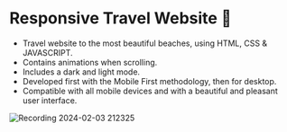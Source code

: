 # Responsive Travel Website 🌊


- Travel website to the most beautiful beaches, using HTML, CSS & JAVASCRIPT.
- Contains animations when scrolling.
- Includes a dark and light mode.
- Developed first with the Mobile First methodology, then for desktop.
- Compatible with all mobile devices and with a beautiful and pleasant user interface.

![Recording 2024-02-03 212325](https://github.com/SansaarSingh/Travel-Website/assets/157448552/a2f79a00-95e6-47da-a11f-af3d647a1f99)

